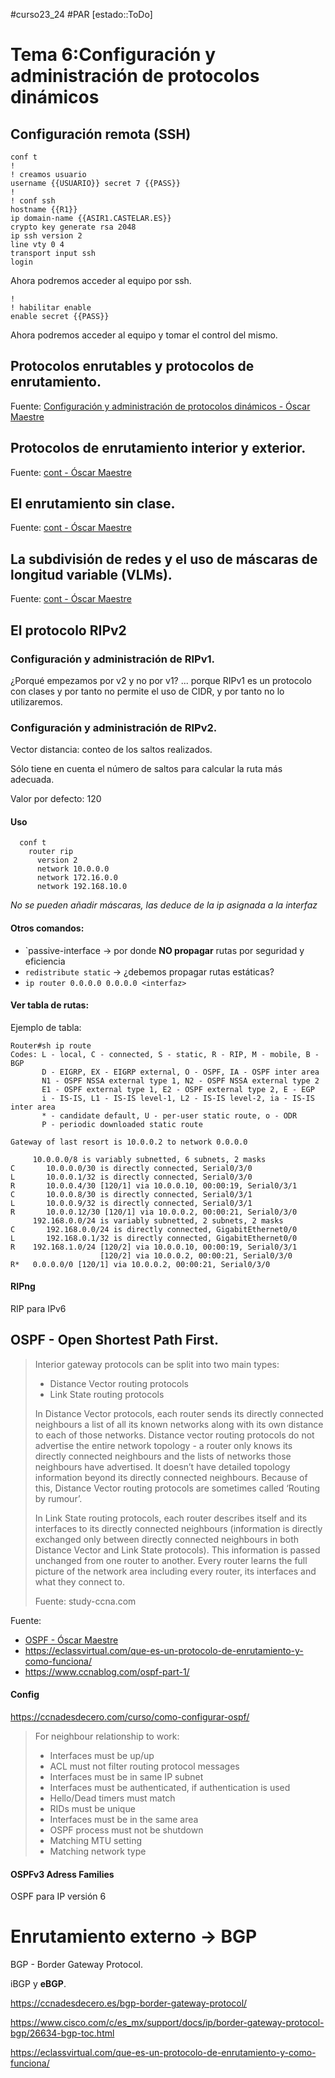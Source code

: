 #curso23_24 #PAR [estado::ToDo]



# Tema 6:Configuración y administración de protocolos dinámicos

## Configuración remota (SSH)

```ios
conf t
!
! creamos usuario
username {{USUARIO}} secret 7 {{PASS}}
!
! conf ssh
hostname {{R1}}
ip domain-name {{ASIR1.CASTELAR.ES}}
crypto key generate rsa 2048
ip ssh version 2
line vty 0 4
transport input ssh
login
```

Ahora podremos acceder al equipo por ssh.

```ios
!
! habilitar enable
enable secret {{PASS}}
```

Ahora podremos acceder al equipo y tomar el control del mismo.

## Protocolos enrutables y protocolos de enrutamiento.
Fuente: [Configuración y administración de protocolos dinámicos - Óscar Maestre](https://oscarmaestre.github.io/apuntes_redes/t6_enrutamiento_dinamico/apuntes_t6.html)

## Protocolos de enrutamiento interior y exterior.
Fuente: [cont - Óscar Maestre](https://oscarmaestre.github.io/apuntes_redes/t6_enrutamiento_dinamico/apuntes_t6.html#protocolos-de-enrutamiento-interior-y-exterior)

## El enrutamiento sin clase.
Fuente: [cont - Óscar Maestre](https://oscarmaestre.github.io/apuntes_redes/t6_enrutamiento_dinamico/apuntes_t6.html#el-enrutamiento-sin-clase)

## La subdivisión de redes y el uso de máscaras de longitud variable (VLMs).
Fuente: [cont - Óscar Maestre](https://oscarmaestre.github.io/apuntes_redes/t6_enrutamiento_dinamico/apuntes_t6.html#la-subdivision-de-redes-y-el-uso-de-mascaras-de-longitud-variable-vlsm)

## El protocolo RIPv2

### Configuración y administración de RIPv1.
¿Porqué empezamos por v2 y no por v1? ... porque RIPv1 es un protocolo con clases y por tanto no permite el uso de CIDR, y por tanto no lo utilizaremos.

### Configuración y administración de RIPv2.
Vector distancia: conteo de los saltos realizados. 

Sólo tiene en cuenta el número de saltos para calcular la ruta más adecuada.

Valor por defecto: 120

#### Uso
```ios
  conf t
    router rip
      version 2
      network 10.0.0.0
      network 172.16.0.0
      network 192.168.10.0
```
*No se pueden añadir máscaras, las deduce de la ip asignada a la interfaz*


#### Otros comandos:
*   `passive-interface <interfaz> -> por donde **NO propagar** rutas por seguridad y eficiencia
*   `redistribute static` -> ¿debemos propagar rutas estáticas?
*   `ip router 0.0.0.0 0.0.0.0 <interfaz>`


#### Ver tabla de rutas:
Ejemplo de tabla:
```ios
Router#sh ip route 
Codes: L - local, C - connected, S - static, R - RIP, M - mobile, B - BGP
       D - EIGRP, EX - EIGRP external, O - OSPF, IA - OSPF inter area
       N1 - OSPF NSSA external type 1, N2 - OSPF NSSA external type 2
       E1 - OSPF external type 1, E2 - OSPF external type 2, E - EGP
       i - IS-IS, L1 - IS-IS level-1, L2 - IS-IS level-2, ia - IS-IS inter area
       * - candidate default, U - per-user static route, o - ODR
       P - periodic downloaded static route

Gateway of last resort is 10.0.0.2 to network 0.0.0.0

     10.0.0.0/8 is variably subnetted, 6 subnets, 2 masks
C       10.0.0.0/30 is directly connected, Serial0/3/0
L       10.0.0.1/32 is directly connected, Serial0/3/0
R       10.0.0.4/30 [120/1] via 10.0.0.10, 00:00:19, Serial0/3/1
C       10.0.0.8/30 is directly connected, Serial0/3/1
L       10.0.0.9/32 is directly connected, Serial0/3/1
R       10.0.0.12/30 [120/1] via 10.0.0.2, 00:00:21, Serial0/3/0
     192.168.0.0/24 is variably subnetted, 2 subnets, 2 masks
C       192.168.0.0/24 is directly connected, GigabitEthernet0/0
L       192.168.0.1/32 is directly connected, GigabitEthernet0/0
R    192.168.1.0/24 [120/2] via 10.0.0.10, 00:00:19, Serial0/3/1
                    [120/2] via 10.0.0.2, 00:00:21, Serial0/3/0
R*   0.0.0.0/0 [120/1] via 10.0.0.2, 00:00:21, Serial0/3/0
```

#### RIPng
RIP para IPv6


## OSPF - Open Shortest Path First.
> Interior gateway protocols can be split into two main types:
> + Distance Vector routing protocols
> + Link State routing protocols
>
> In Distance Vector protocols, each router sends its directly connected neighbours a list of all its known networks along with its own distance to each of those networks. Distance vector routing protocols do not advertise the entire network topology - a router only knows its directly connected neighbours and the lists of networks those neighbours have advertised. It doesn’t have detailed topology information beyond its directly connected neighbours. Because of this, Distance Vector routing protocols are sometimes called ‘Routing by rumour’.
>
> In Link State routing protocols, each router describes itself and its interfaces to its directly connected neighbours (information is directly exchanged only between directly connected neighbours in both Distance Vector and Link State protocols). This information is passed unchanged from one router to another. Every router learns the full picture of the network area including every router, its interfaces and what they connect to.
>
> Fuente: study-ccna.com

Fuente: 
+ [OSPF - Óscar Maestre](https://oscarmaestre.github.io/apuntes_redes/t6_enrutamiento_dinamico/apuntes_t6.html#configuracion-y-administracion-en-ospf)
+ https://eclassvirtual.com/que-es-un-protocolo-de-enrutamiento-y-como-funciona/
+ https://www.ccnablog.com/ospf-part-1/


#### Config
https://ccnadesdecero.com/curso/como-configurar-ospf/

> For neighbour relationship to work:
> + Interfaces must be up/up
> + ACL must not filter routing protocol messages
> + Interfaces must be in same IP subnet
> + Interfaces must be authenticated, if authentication is used
> + Hello/Dead timers must match
> + RIDs must be unique
> + Interfaces must be in the same area
> + OSPF process must not be shutdown
> + Matching MTU setting
> + Matching network type


#### OSPFv3 Adress Families
OSPF para IP versión 6

# Enrutamiento externo -> BGP
BGP - Border Gateway Protocol.

iBGP y **eBGP**.

https://ccnadesdecero.es/bgp-border-gateway-protocol/

https://www.cisco.com/c/es_mx/support/docs/ip/border-gateway-protocol-bgp/26634-bgp-toc.html

https://eclassvirtual.com/que-es-un-protocolo-de-enrutamiento-y-como-funciona/